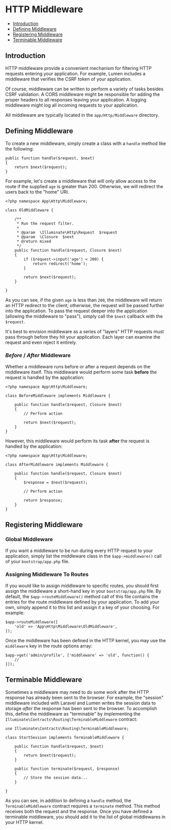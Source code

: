 # HTTP Middleware

- [Introduction](#introduction)
- [Defining Middleware](#defining-middleware)
- [Registering Middleware](#registering-middleware)
- [Terminable Middleware](#terminable-middleware)

<a name="introduction"></a>
## Introduction

HTTP middleware provide a convenient mechanism for filtering HTTP requests entering your application. For example, Lumen includes a middleware that verifies the CSRF token of your application.

Of course, middleware can be written to perform a variety of tasks besides CSRF validation. A CORS middleware might be responsible for adding the proper headers to all responses leaving your application. A logging middleware might log all incoming requests to your application.

All middleware are typically located in the `app/Http/Middleware` directory.

<a name="defining-middleware"></a>
## Defining Middleware

To create a new middleware, simply create a class with a `handle` method like the following:

	public function handle($request, $next)
	{
		return $next($request);
	}

For example, let's create a middleware that will only allow access to the route if the supplied `age` is greater than 200. Otherwise, we will redirect the users back to the "home" URI.

	<?php namespace App\Http\Middleware;

	class OldMiddleware {

		/**
		 * Run the request filter.
		 *
		 * @param  \Illuminate\Http\Request  $request
		 * @param  \Closure  $next
		 * @return mixed
		 */
		public function handle($request, Closure $next)
		{
			if ($request->input('age') < 200) {
				return redirect('home');
			}

			return $next($request);
		}

	}

As you can see, if the given `age` is less than `200`, the middleware will return an HTTP redirect to the client; otherwise, the request will be passed further into the application. To pass the request deeper into the application (allowing the middleware to "pass"), simply call the `$next` callback with the `$request`.

It's best to envision middleware as a series of "layers" HTTP requests must pass through before they hit your application. Each layer can examine the request and even reject it entirely.

### *Before* / *After* Middleware

Whether a middleware runs before or after a request depends on the middleware itself. This middleware would perform some task **before** the request is handled by the application:

	<?php namespace App\Http\Middleware;

	class BeforeMiddleware implements Middleware {

		public function handle($request, Closure $next)
		{
			// Perform action

			return $next($request);
		}
	}

However, this middleware would perform its task **after** the request is handled by the application:

	<?php namespace App\Http\Middleware;

	class AfterMiddleware implements Middleware {

		public function handle($request, Closure $next)
		{
			$response = $next($request);

			// Perform action

			return $response;
		}
	}

<a name="registering-middleware"></a>
## Registering Middleware

### Global Middleware

If you want a middleware to be run during every HTTP request to your application, simply list the middleware class in the `$app->middleware()` call of your `bootstrap/app.php` file.

### Assigning Middleware To Routes

If you would like to assign middleware to specific routes, you should first assign the middleware a short-hand key in your `bootstrap/app.php` file. By default, the `$app->routeMiddleware()` method call of this file contains the entries for the route middleware defined by your application. To add your own, simply append it to this list and assign it a key of your choosing. For example:

    $app->routeMiddleware([
        'old' => 'App\Http\Middleware\OldMiddleware',
    ]);

Once the middleware has been defined in the HTTP kernel, you may use the `middleware` key in the route options array:

	$app->get('admin/profile', ['middleware' => 'old', function() {
		//
	}]);

<a name="terminable-middleware"></a>
## Terminable Middleware

Sometimes a middleware may need to do some work after the HTTP response has already been sent to the browser. For example, the "session" middleware included with Laravel and Lumen writes the session data to storage _after_ the response has been sent to the browser. To accomplish this, define the middleware as "terminable" by implementing the `Illuminate\Contracts\Routing\TerminableMiddleware` contract:

	use Illuminate\Contracts\Routing\TerminableMiddleware;

	class StartSession implements TerminableMiddleware {

		public function handle($request, $next)
		{
			return $next($request);
		}

		public function terminate($request, $response)
		{
			// Store the session data...
		}

	}

As you can see, in addition to defining a `handle` method, the `TerminableMiddleware` contract requires a `terminate` method. This method receives both the request and the response. Once you have defined a terminable middleware, you should add it to the list of global middlewares in your HTTP kernel.
